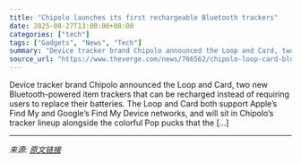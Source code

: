 ```yaml
---
title: "Chipolo launches its first rechargeable Bluetooth trackers"
date: 2025-08-27T13:00:00+08:00
categories: ["tech"]
tags: ["Gadgets", "News", "Tech"]
summary: "Device tracker brand Chipolo announced the Loop and Card, two new Bluetooth-powered item trackers that can be recharged instead of requiring users to replace their batteries. The Loop and Card both su"
source_url: "https://www.theverge.com/news/766562/chipolo-loop-card-bluetooth-trackers-price-availability"
---
```


Device tracker brand Chipolo announced the Loop and Card, two new Bluetooth-powered item trackers that can be recharged instead of requiring users to replace their batteries. The Loop and Card both support Apple’s Find My and Google’s Find My Device networks, and will sit in Chipolo’s tracker lineup alongside the colorful Pop pucks that the [&#8230;]

---

*来源: [原文链接](https://www.theverge.com/news/766562/chipolo-loop-card-bluetooth-trackers-price-availability)*
